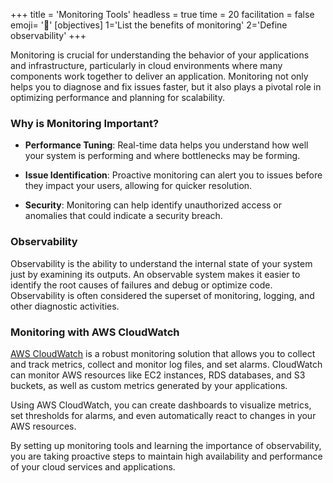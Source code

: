 +++
title = 'Monitoring Tools'
headless = true
time = 20
facilitation = false
emoji= '🧩'
[objectives]
    1='List the benefits of monitoring'
    2='Define observability'
+++

Monitoring is crucial for understanding the behavior of your applications and infrastructure, particularly in cloud environments where many components work together to deliver an application. Monitoring not only helps you to diagnose and fix issues faster, but it also plays a pivotal role in optimizing performance and planning for scalability.

### Why is Monitoring Important?

- **Performance Tuning**: Real-time data helps you understand how well your system is performing and where bottlenecks may be forming.

- **Issue Identification**: Proactive monitoring can alert you to issues before they impact your users, allowing for quicker resolution.

- **Security**: Monitoring can help identify unauthorized access or anomalies that could indicate a security breach.

### Observability

Observability is the ability to understand the internal state of your system just by examining its outputs. An observable system makes it easier to identify the root causes of failures and debug or optimize code. Observability is often considered the superset of monitoring, logging, and other diagnostic activities.

### Monitoring with AWS CloudWatch

[AWS CloudWatch](https://aws.amazon.com/cloudwatch/) is a robust monitoring solution that allows you to collect and track metrics, collect and monitor log files, and set alarms. CloudWatch can monitor AWS resources like EC2 instances, RDS databases, and S3 buckets, as well as custom metrics generated by your applications.

Using AWS CloudWatch, you can create dashboards to visualize metrics, set thresholds for alarms, and even automatically react to changes in your AWS resources.

By setting up monitoring tools and learning the importance of observability, you are taking proactive steps to maintain high availability and performance of your cloud services and applications.
